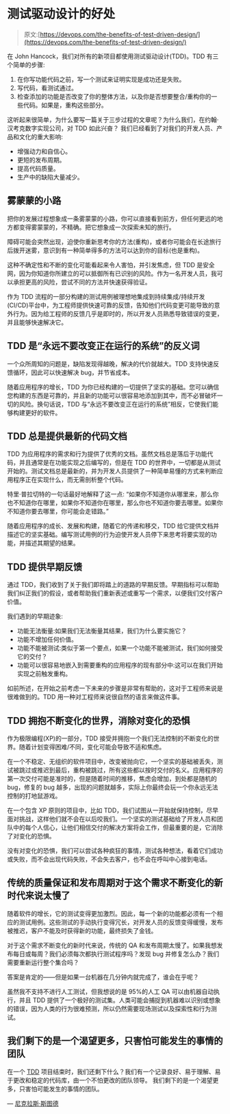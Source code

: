 # 测试驱动设计的好处

> 原文:[https://devops.com/the-benefits-of-test-driven-design/](https://devops.com/the-benefits-of-test-driven-design/)

在 John Hancock，我们对所有的新项目都使用测试驱动设计(TDD)。TDD 有三个简单的步骤:

1.  在你写功能代码之前，写一个测试来证明实现是成功还是失败。
2.  写代码，看测试通过。
3.  检查添加的功能是否改变了你的整体方法，以及你是否想要整合/重构你的一些代码。如果是，重构这些部分。

这听起来很简单，为什么要写一篇关于三步过程的文章呢？为什么我们，在约翰·汉考克数字实现公司，对 TDD 如此兴奋？ 我们已经看到了对我们的开发人员、产品和文化的重大影响:

*   增强动力和自信心。
*   更短的发布周期。
*   提高代码质量。
*   生产中的缺陷大量减少。

## **雾蒙蒙的小路**

把你的发展过程想象成一条雾蒙蒙的小路，你可以直接看到前方，但任何更远的地方都变得雾蒙蒙的，不精确。把它想象成一次探索未知的旅行。

障碍可能会突然出现，迫使你重新思考你的方法(重构)，或者你可能会在长途旅行后拨开迷雾，意识到有一种简单得多的方法可以达到你的目标(也是重构)。

这种不确定性和不断的变化可能看起来令人害怕，并引发焦虑，但 TDD 是安全网，因为你知道你所建立的可以抵御所有已识别的风险。作为一名开发人员，我可以承担更高的风险，尝试不同的方法并快速获得验证。

作为 TDD 流程的一部分构建的测试用例被理想地集成到持续集成/持续开发(CI/CD)平台中，为工程师提供快速可靠的反馈，告知他们代码变更可能导致的意外行为。因为给工程师的反馈几乎是即时的，所以开发人员熟悉导致错误的变更，并且能够快速解决它。

## **TDD 是“永远不要改变正在运行的系统”的反义词**

一个众所周知的问题是，缺陷发现得越晚，解决的代价就越大。TDD 支持快速反馈循环，因此可以快速解决 bug，并节省成本。

随着应用程序的增长，TDD 为你已经构建的一切提供了坚实的基础。您可以确信您构建的东西是可靠的，并且新的功能可以很容易地添加到其中，而不必冒破坏一切的风险。换句话说，TDD 与“永远不要改变正在运行的系统”相反，它使我们能够构建更好的软件。

## TDD 总是提供最新的代码文档

TDD 为应用程序的需求和行为提供了优秀的文档。虽然文档总是落后于功能代码，并且通常是在功能实现之后编写的，但是在 TDD 的世界中，一切都是从测试开始的。测试文档总是最新的，并为开发人员提供了一种简单易懂的方式来判断应用程序正在实现什么，而无需剖析整个代码。

特里·普拉切特的一句话最好地解释了这一点: “如果你不知道你从哪里来，那么你也不知道你在哪里，如果你不知道你在哪里，那么你也不知道你要去哪里。如果你不知道你要去哪里，你可能会走错路。”

随着应用程序的成长、发展和构建，随着它的传递和移交，TDD 给它提供文档并描述它的坚实基础。编写测试用例的行为迫使开发人员停下来思考将要实现的功能，并描述其期望的结果。

## **TDD 提供早期反馈**

通过 TDD，我们收到了关于我们即将踏上的道路的早期反馈。早期指标可以帮助我们纠正我们的假设，或者帮助我们重新表述或重写一个需求，以便我们交付客户价值。

我们遇到的早期迹象:

*   功能无法衡量:如果我们无法衡量其结果，我们为什么要实施它？
*   功能不增加任何价值。
*   功能不能被测试:类似于第一个要点，如果一个功能不能被测试，我们如何接受它的交付？
*   功能可以很容易地嵌入到需要重构的应用程序的现有部分中:这可以在我们开始实现之前触发重构。

如前所述，在开始之前考虑一下未来的步骤是非常有帮助的，这对于工程师来说是很难做到的。TDD 用一种对工程师来说很自然的语言来做这件事。

## TDD 拥抱不断变化的世界，消除对变化的恐惧

作为极限编程(XP)的一部分，TDD 接受并拥抱一个我们无法控制的不断变化的世界。随着计划变得困难/不同，变化可能会导致不适和焦虑。

在一个不稳定、无组织的软件项目中，改变被抛向它，一个坚实的基础被丢失，测试被跳过或推迟到最后，重构被跳过，所有这些都以按时交付的名义。应用程序的第一次交付可能是准时的，但是随着时间的推移，焦虑会增加，到处都是随机的 bug，修复的 bug 越多，出现的问题就越多，实际上你最终会玩一个你永远无法控制的打地鼠游戏。

在一个包含 XP 原则的项目中，比如 TDD，我们试图从一开始就保持控制，尽早面对挑战，这样他们就不会在以后咬我们。一个坚实的测试基础给了开发人员和团队中的每个人信心，让他们相信交付的解决方案将会工作，但最重要的是，它消除了对变化的恐惧。

没有对变化的恐惧，我们可以尝试各种疯狂的事情，测试各种想法，看着它们成功或失败，而不会出现代码失败，不会失去客户，也不会在呼叫中心接到电话。

## **传统的质量保证和发布周期对于这个需求不断变化的新时代来说太慢了**

随着软件的增长，它的测试变得更加激烈。因此，每一个新的功能都必须有一个相应的测试用例。这些测试的手动执行变得冗长，对开发人员的反馈变得缓慢，发布被推迟，客户不能及时获得新的功能，最终损失了金钱。

对于这个需求不断变化的新时代来说，传统的 QA 和发布周期太慢了。如果我想发布每日或每周？我们必须每次都执行测试程序吗？发现 bug 并修复怎么办？我们需要重新运行整个集合吗？

答案是肯定的——但是如果一台机器在几分钟内就完成了，谁会在乎呢？

虽然我不支持不进行人工测试，但我想说的是 95%的人工 QA 可以由机器自动执行，并且 TDD 提供了一个极好的测试集。人类可能会捕捉到机器难以识别或想象的错误，因为人类的行为很难预测，所以仍然需要现场测试以及探索性和行为测试。

## 我们剩下的是一个渴望更多，只害怕可能发生的事情的团队

在一个 [TDD](https://devops.com/tdd-unit-testing-and-the-mainframe/) 项目结束时，我们还剩下什么？我们有一个记录良好、易于理解、易于更改和稳定的代码库，由一个不怕更改的团队领导。 我们剩下的是一个渴望更多，只害怕可能发生的事情的团队。

— [尼克拉斯·斯图德](https://devops.com/author/niklas-studer/)